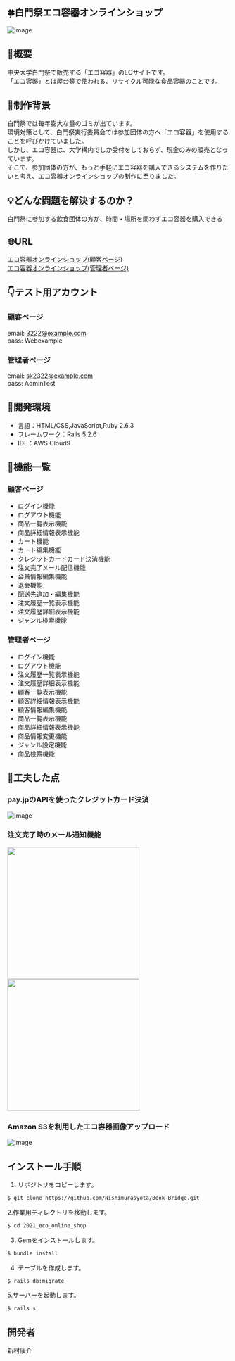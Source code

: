 ## 🍀白門祭エコ容器オンラインショップ
![image](https://user-images.githubusercontent.com/69100635/131132242-93548c48-6832-49ff-9909-2033b4f4d442.png)

## 📙概要
中央大学白門祭で販売する「エコ容器」のECサイトです。<br>
「エコ容器」とは屋台等で使われる、リサイクル可能な食品容器のことです。<br>

## 📙制作背景
白門祭では毎年膨大な量のゴミが出ています。<br>
環境対策として、白門祭実行委員会では参加団体の方へ「エコ容器」を使用することを呼びかけていました。<br>
しかし、エコ容器は、大学構内でしか受付をしておらず、現金のみの販売となっています。<br>
そこで、参加団体の方が、もっと手軽にエコ容器を購入できるシステムを作りたいと考え、エコ容器オンラインショップの制作に至りました。

## 💡どんな問題を解決するのか？
白門祭に参加する飲食団体の方が、時間・場所を問わずエコ容器を購入できる

## 🌐URL
[エコ容器オンラインショップ(顧客ページ)](https://morning-eyrie-27166.herokuapp.com/)<br>
[エコ容器オンラインショップ(管理者ページ)](https://nameless-lowlands-21534.herokuapp.com/admin/sign_in)
　　　
## 👇テスト用アカウント
### 顧客ページ
email: 3222@example.com<br>
pass: Webexample
### 管理者ページ
email: sk2322@example.com<br>
pass: AdminTest

## 📙開発環境
- 言語：HTML/CSS,JavaScript,Ruby 2.6.3
- フレームワーク：Rails 5.2.6
- IDE：AWS Cloud9

## 📙機能一覧
### 顧客ページ
- ログイン機能
- ログアウト機能
- 商品一覧表示機能
- 商品詳細情報表示機能
- カート機能
- カート編集機能
- クレジットカードカード決済機能
- 注文完了メール配信機能
- 会員情報編集機能
- 退会機能
- 配送先追加・編集機能
- 注文履歴一覧表示機能
- 注文履歴詳細表示機能
- ジャンル検索機能

### 管理者ページ
- ログイン機能
- ログアウト機能
- 注文履歴一覧表示機能
- 注文履歴詳細表示機能
- 顧客一覧表示機能
- 顧客詳細情報表示機能
- 顧客情報編集機能
- 商品一覧表示機能
- 商品詳細情報表示機能
- 商品情報変更機能
- ジャンル設定機能
- 商品検索機能

## 📙工夫した点
### pay.jpのAPIを使ったクレジットカード決済
![image](https://user-images.githubusercontent.com/69100635/131134468-741e33a8-5159-4c8d-aab0-7ee0d6ddf0d9.png)
### 注文完了時のメール通知機能
<img src="https://user-images.githubusercontent.com/69100635/131238116-6df7120d-0999-4426-9079-f94dd51ba252.png" width="300px"><img src="https://user-images.githubusercontent.com/69100635/131238099-496a7694-c163-4afe-b16b-cc6bb970137d.png" width="300px">
### Amazon S3を利用したエコ容器画像アップロード
![image](https://user-images.githubusercontent.com/69100635/131240231-1052ba7c-4555-42a2-aea9-24329d82e611.png)



## インストール手順
1. リポジトリをコピーします。
```bash
$ git clone https://github.com/Nishimurasyota/Book-Bridge.git
```

2.作業用ディレクトリを移動します。
```bash
$ cd 2021_eco_online_shop
```

3. Gemをインストールします。
```bash
$ bundle install
```

4. テーブルを作成します。
```bash
$ rails db:migrate
```

5.サーバーを起動します。
```bash
$ rails s
```

## 開発者
新村康介
